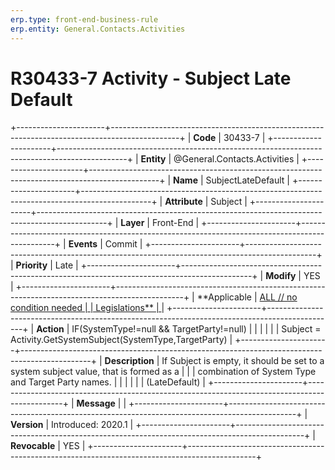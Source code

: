 ```yaml
---
erp.type: front-end-business-rule
erp.entity: General.Contacts.Activities
---
```


# R30433-7 Activity - Subject Late Default
+----------------------+-----------------------------------------------------------------------------------------------+
| **Code**             | 30433-7                                                                                       |
+----------------------+-----------------------------------------------------------------------------------------------+
| **Entity**           | @General.Contacts.Activities                                                                                      |
+----------------------+-----------------------------------------------------------------------------------------------+
| **Name**             | SubjectLateDefault                                                                            |
+----------------------+-----------------------------------------------------------------------------------------------+
| **Attribute**        | Subject                                                                                       |
+----------------------+-----------------------------------------------------------------------------------------------+
| **Layer**            | Front-End                                                                                     |
+----------------------+-----------------------------------------------------------------------------------------------+
| **Events**           | Commit                                                                                        |
+----------------------+-----------------------------------------------------------------------------------------------+
| **Priority**         | Late                                                                                          |
+----------------------+-----------------------------------------------------------------------------------------------+
| **Modify**           | YES                                                                                           |
+----------------------+-----------------------------------------------------------------------------------------------+
| **Applicable         | [ALL // no condition needed                                                                   |
| Legislations**       | ](https://confluence.erp.net/display/techdoc/Country+Specific+Functionality)                  |
+----------------------+-----------------------------------------------------------------------------------------------+
| **Action**           | IF(SystemType!=null && TargetParty!=null)                                                     |
|                      |                                                                                               |
|                      | Subject = Activity.GetSystemSubject(SystemType,TargetParty)                                   |
+----------------------+-----------------------------------------------------------------------------------------------+
| **Description**      | If Subject is empty, it should be set to a system subject value, that is formed as a          |
|                      | combination of System Type and Target Party names.                                            |
|                      |                                                                                               |
|                      | (LateDefault)                                                                                 |
+----------------------+-----------------------------------------------------------------------------------------------+
| **Message**          |                                                                                               |
+----------------------+-----------------------------------------------------------------------------------------------+
| **Version**          | Introduced: 2020.1                                                                            |
+----------------------+-----------------------------------------------------------------------------------------------+
| **Revocable**        | YES                                                                                           |
+----------------------+-----------------------------------------------------------------------------------------------+

  

  

  
